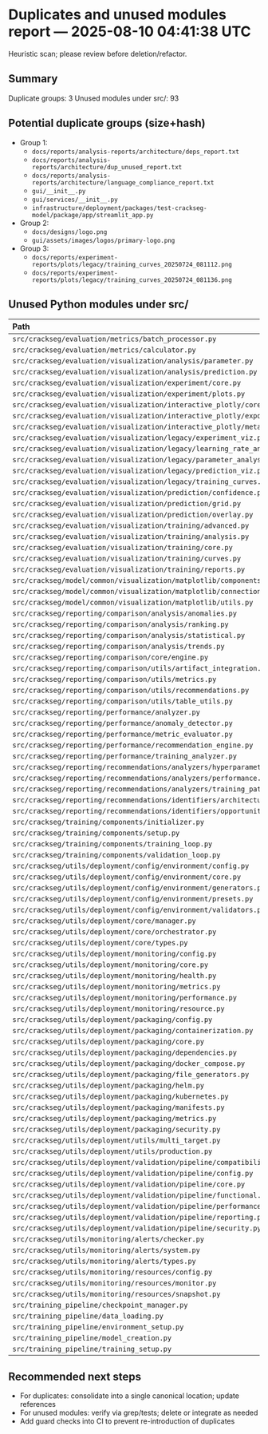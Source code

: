 <!-- markdownlint-disable-file -->
# Duplicates and unused modules report — 2025-08-10 04:41:38 UTC

Heuristic scan; please review before deletion/refactor.

## Summary

Duplicate groups: 3
Unused modules under src/: 93

## Potential duplicate groups (size+hash)

- Group 1:
  - `docs/reports/analysis-reports/architecture/deps_report.txt`
  - `docs/reports/analysis-reports/architecture/dup_unused_report.txt`
  - `docs/reports/analysis-reports/architecture/language_compliance_report.txt`
  - `gui/__init__.py`
  - `gui/services/__init__.py`
  - `infrastructure/deployment/packages/test-crackseg-model/package/app/streamlit_app.py`
- Group 2:
  - `docs/designs/logo.png`
  - `gui/assets/images/logos/primary-logo.png`
- Group 3:
  - `docs/reports/experiment-reports/plots/legacy/training_curves_20250724_081112.png`
  - `docs/reports/experiment-reports/plots/legacy/training_curves_20250724_081136.png`

## Unused Python modules under src/

Path | Module
:-- | :--
`src/crackseg/evaluation/metrics/batch_processor.py` | `crackseg.evaluation.metrics.batch_processor`
`src/crackseg/evaluation/metrics/calculator.py` | `crackseg.evaluation.metrics.calculator`
`src/crackseg/evaluation/visualization/analysis/parameter.py` | `crackseg.evaluation.visualization.analysis.parameter`
`src/crackseg/evaluation/visualization/analysis/prediction.py` | `crackseg.evaluation.visualization.analysis.prediction`
`src/crackseg/evaluation/visualization/experiment/core.py` | `crackseg.evaluation.visualization.experiment.core`
`src/crackseg/evaluation/visualization/experiment/plots.py` | `crackseg.evaluation.visualization.experiment.plots`
`src/crackseg/evaluation/visualization/interactive_plotly/core.py` | `crackseg.evaluation.visualization.interactive_plotly.core`
`src/crackseg/evaluation/visualization/interactive_plotly/export_handlers.py` | `crackseg.evaluation.visualization.interactive_plotly.export_handlers`
`src/crackseg/evaluation/visualization/interactive_plotly/metadata_handlers.py` | `crackseg.evaluation.visualization.interactive_plotly.metadata_handlers`
`src/crackseg/evaluation/visualization/legacy/experiment_viz.py` | `crackseg.evaluation.visualization.legacy.experiment_viz`
`src/crackseg/evaluation/visualization/legacy/learning_rate_analysis.py` | `crackseg.evaluation.visualization.legacy.learning_rate_analysis`
`src/crackseg/evaluation/visualization/legacy/parameter_analysis.py` | `crackseg.evaluation.visualization.legacy.parameter_analysis`
`src/crackseg/evaluation/visualization/legacy/prediction_viz.py` | `crackseg.evaluation.visualization.legacy.prediction_viz`
`src/crackseg/evaluation/visualization/legacy/training_curves.py` | `crackseg.evaluation.visualization.legacy.training_curves`
`src/crackseg/evaluation/visualization/prediction/confidence.py` | `crackseg.evaluation.visualization.prediction.confidence`
`src/crackseg/evaluation/visualization/prediction/grid.py` | `crackseg.evaluation.visualization.prediction.grid`
`src/crackseg/evaluation/visualization/prediction/overlay.py` | `crackseg.evaluation.visualization.prediction.overlay`
`src/crackseg/evaluation/visualization/training/advanced.py` | `crackseg.evaluation.visualization.training.advanced`
`src/crackseg/evaluation/visualization/training/analysis.py` | `crackseg.evaluation.visualization.training.analysis`
`src/crackseg/evaluation/visualization/training/core.py` | `crackseg.evaluation.visualization.training.core`
`src/crackseg/evaluation/visualization/training/curves.py` | `crackseg.evaluation.visualization.training.curves`
`src/crackseg/evaluation/visualization/training/reports.py` | `crackseg.evaluation.visualization.training.reports`
`src/crackseg/model/common/visualization/matplotlib/components.py` | `crackseg.model.common.visualization.matplotlib.components`
`src/crackseg/model/common/visualization/matplotlib/connections.py` | `crackseg.model.common.visualization.matplotlib.connections`
`src/crackseg/model/common/visualization/matplotlib/utils.py` | `crackseg.model.common.visualization.matplotlib.utils`
`src/crackseg/reporting/comparison/analysis/anomalies.py` | `crackseg.reporting.comparison.analysis.anomalies`
`src/crackseg/reporting/comparison/analysis/ranking.py` | `crackseg.reporting.comparison.analysis.ranking`
`src/crackseg/reporting/comparison/analysis/statistical.py` | `crackseg.reporting.comparison.analysis.statistical`
`src/crackseg/reporting/comparison/analysis/trends.py` | `crackseg.reporting.comparison.analysis.trends`
`src/crackseg/reporting/comparison/core/engine.py` | `crackseg.reporting.comparison.core.engine`
`src/crackseg/reporting/comparison/utils/artifact_integration.py` | `crackseg.reporting.comparison.utils.artifact_integration`
`src/crackseg/reporting/comparison/utils/metrics.py` | `crackseg.reporting.comparison.utils.metrics`
`src/crackseg/reporting/comparison/utils/recommendations.py` | `crackseg.reporting.comparison.utils.recommendations`
`src/crackseg/reporting/comparison/utils/table_utils.py` | `crackseg.reporting.comparison.utils.table_utils`
`src/crackseg/reporting/performance/analyzer.py` | `crackseg.reporting.performance.analyzer`
`src/crackseg/reporting/performance/anomaly_detector.py` | `crackseg.reporting.performance.anomaly_detector`
`src/crackseg/reporting/performance/metric_evaluator.py` | `crackseg.reporting.performance.metric_evaluator`
`src/crackseg/reporting/performance/recommendation_engine.py` | `crackseg.reporting.performance.recommendation_engine`
`src/crackseg/reporting/performance/training_analyzer.py` | `crackseg.reporting.performance.training_analyzer`
`src/crackseg/reporting/recommendations/analyzers/hyperparameters.py` | `crackseg.reporting.recommendations.analyzers.hyperparameters`
`src/crackseg/reporting/recommendations/analyzers/performance.py` | `crackseg.reporting.recommendations.analyzers.performance`
`src/crackseg/reporting/recommendations/analyzers/training_patterns.py` | `crackseg.reporting.recommendations.analyzers.training_patterns`
`src/crackseg/reporting/recommendations/identifiers/architecture.py` | `crackseg.reporting.recommendations.identifiers.architecture`
`src/crackseg/reporting/recommendations/identifiers/opportunities.py` | `crackseg.reporting.recommendations.identifiers.opportunities`
`src/crackseg/training/components/initializer.py` | `crackseg.training.components.initializer`
`src/crackseg/training/components/setup.py` | `crackseg.training.components.setup`
`src/crackseg/training/components/training_loop.py` | `crackseg.training.components.training_loop`
`src/crackseg/training/components/validation_loop.py` | `crackseg.training.components.validation_loop`
`src/crackseg/utils/deployment/config/environment/config.py` | `crackseg.utils.deployment.config.environment.config`
`src/crackseg/utils/deployment/config/environment/core.py` | `crackseg.utils.deployment.config.environment.core`
`src/crackseg/utils/deployment/config/environment/generators.py` | `crackseg.utils.deployment.config.environment.generators`
`src/crackseg/utils/deployment/config/environment/presets.py` | `crackseg.utils.deployment.config.environment.presets`
`src/crackseg/utils/deployment/config/environment/validators.py` | `crackseg.utils.deployment.config.environment.validators`
`src/crackseg/utils/deployment/core/manager.py` | `crackseg.utils.deployment.core.manager`
`src/crackseg/utils/deployment/core/orchestrator.py` | `crackseg.utils.deployment.core.orchestrator`
`src/crackseg/utils/deployment/core/types.py` | `crackseg.utils.deployment.core.types`
`src/crackseg/utils/deployment/monitoring/config.py` | `crackseg.utils.deployment.monitoring.config`
`src/crackseg/utils/deployment/monitoring/core.py` | `crackseg.utils.deployment.monitoring.core`
`src/crackseg/utils/deployment/monitoring/health.py` | `crackseg.utils.deployment.monitoring.health`
`src/crackseg/utils/deployment/monitoring/metrics.py` | `crackseg.utils.deployment.monitoring.metrics`
`src/crackseg/utils/deployment/monitoring/performance.py` | `crackseg.utils.deployment.monitoring.performance`
`src/crackseg/utils/deployment/monitoring/resource.py` | `crackseg.utils.deployment.monitoring.resource`
`src/crackseg/utils/deployment/packaging/config.py` | `crackseg.utils.deployment.packaging.config`
`src/crackseg/utils/deployment/packaging/containerization.py` | `crackseg.utils.deployment.packaging.containerization`
`src/crackseg/utils/deployment/packaging/core.py` | `crackseg.utils.deployment.packaging.core`
`src/crackseg/utils/deployment/packaging/dependencies.py` | `crackseg.utils.deployment.packaging.dependencies`
`src/crackseg/utils/deployment/packaging/docker_compose.py` | `crackseg.utils.deployment.packaging.docker_compose`
`src/crackseg/utils/deployment/packaging/file_generators.py` | `crackseg.utils.deployment.packaging.file_generators`
`src/crackseg/utils/deployment/packaging/helm.py` | `crackseg.utils.deployment.packaging.helm`
`src/crackseg/utils/deployment/packaging/kubernetes.py` | `crackseg.utils.deployment.packaging.kubernetes`
`src/crackseg/utils/deployment/packaging/manifests.py` | `crackseg.utils.deployment.packaging.manifests`
`src/crackseg/utils/deployment/packaging/metrics.py` | `crackseg.utils.deployment.packaging.metrics`
`src/crackseg/utils/deployment/packaging/security.py` | `crackseg.utils.deployment.packaging.security`
`src/crackseg/utils/deployment/utils/multi_target.py` | `crackseg.utils.deployment.utils.multi_target`
`src/crackseg/utils/deployment/utils/production.py` | `crackseg.utils.deployment.utils.production`
`src/crackseg/utils/deployment/validation/pipeline/compatibility.py` | `crackseg.utils.deployment.validation.pipeline.compatibility`
`src/crackseg/utils/deployment/validation/pipeline/config.py` | `crackseg.utils.deployment.validation.pipeline.config`
`src/crackseg/utils/deployment/validation/pipeline/core.py` | `crackseg.utils.deployment.validation.pipeline.core`
`src/crackseg/utils/deployment/validation/pipeline/functional.py` | `crackseg.utils.deployment.validation.pipeline.functional`
`src/crackseg/utils/deployment/validation/pipeline/performance.py` | `crackseg.utils.deployment.validation.pipeline.performance`
`src/crackseg/utils/deployment/validation/pipeline/reporting.py` | `crackseg.utils.deployment.validation.pipeline.reporting`
`src/crackseg/utils/deployment/validation/pipeline/security.py` | `crackseg.utils.deployment.validation.pipeline.security`
`src/crackseg/utils/monitoring/alerts/checker.py` | `crackseg.utils.monitoring.alerts.checker`
`src/crackseg/utils/monitoring/alerts/system.py` | `crackseg.utils.monitoring.alerts.system`
`src/crackseg/utils/monitoring/alerts/types.py` | `crackseg.utils.monitoring.alerts.types`
`src/crackseg/utils/monitoring/resources/config.py` | `crackseg.utils.monitoring.resources.config`
`src/crackseg/utils/monitoring/resources/monitor.py` | `crackseg.utils.monitoring.resources.monitor`
`src/crackseg/utils/monitoring/resources/snapshot.py` | `crackseg.utils.monitoring.resources.snapshot`
`src/training_pipeline/checkpoint_manager.py` | `training_pipeline.checkpoint_manager`
`src/training_pipeline/data_loading.py` | `training_pipeline.data_loading`
`src/training_pipeline/environment_setup.py` | `training_pipeline.environment_setup`
`src/training_pipeline/model_creation.py` | `training_pipeline.model_creation`
`src/training_pipeline/training_setup.py` | `training_pipeline.training_setup`

## Recommended next steps

- For duplicates: consolidate into a single canonical location; update references
- For unused modules: verify via grep/tests; delete or integrate as needed
- Add guard checks into CI to prevent re-introduction of duplicates
